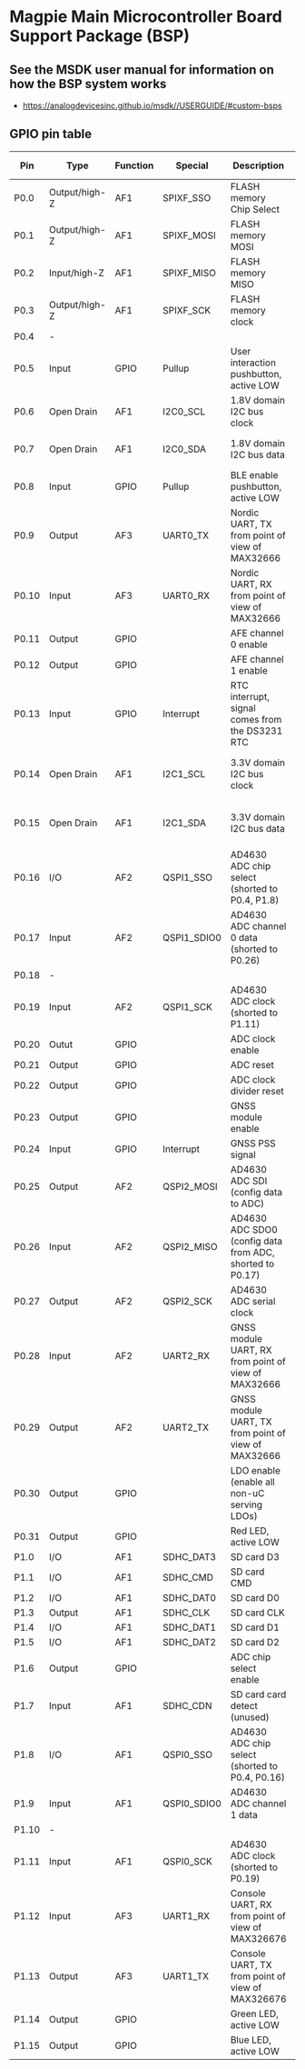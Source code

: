 # Magpie Main Microcontroller Board Support Package (BSP)

## See the MSDK user manual for information on how the BSP system works

- https://analogdevicesinc.github.io/msdk//USERGUIDE/#custom-bsps

## GPIO pin table


| Pin  | Type | Function | Special | Description | Voltage Domain | Used By |
|------|------|----------|---------|-------------|----------------|------------|
| P0.0 | Output/high-Z | AF1 | SPIXF_SSO | FLASH memory Chip Select | 3.3V | bsp_spixf, TODO |
| P0.1 | Output/high-Z | AF1 | SPIXF_MOSI | FLASH memory MOSI | 3.3V | bsp_spixf, TODO |
| P0.2 | Input/high-Z | AF1 | SPIXF_MISO | FLASH memory MISO | 3.3V | bsp_spixf, TODO |
| P0.3| Output/high-Z | AF1 | SPIXF_SCK | FLASH memory clock | 3.3V | bsp_spixf, TODO |
| P0.4 | - |  | | | |  |
| P0.5 | Input | GPIO | Pullup | User interaction pushbutton, active LOW | 3.3V | bsp_pushbutton, TODO |
| P0.6 | Open Drain | AF1 | I2C0_SCL | 1.8V domain I2C bus clock | 1.8V | bsp_i2c, afe_control, environmental_sensor, fuel_gauge |
| P0.7 | Open Drain | AF1 | I2C0_SDA | 1.8V domain I2C bus data | 1.8V |  bsp_i2c, afe_control, environmental_sensor, fuel_gauge |
| P0.8 | Input | GPIO | Pullup | BLE enable pushbutton, active LOW | 3.3V | bsp_pushbutton, TODO |
| P0.9 | Output | AF3 | UART0_TX | Nordic UART, TX from point of view of MAX32666 | 3.3V | TODO |
| P0.10 | Input |AF3 | UART0_RX | Nordic UART, RX from point of view of MAX32666 | 3.3V | TODO |
| P0.11 | Output | GPIO |  | AFE channel 0 enable | 3.3V | afe_control |
| P0.12 | Output | GPIO |  | AFE channel 1 enable | 3.3V | afe_control |
| P0.13 | Input | GPIO | Interrupt | RTC interrupt, signal comes from the DS3231 RTC | 3.3V | real_time_clock |
| P0.14 | Open Drain | AF1 | I2C1_SCL | 3.3V domain I2C bus clock | 3.3V |  bsp_i2c, afe_control, gnss_module, real_time_clock, sd_card_bank_ctl |
| P0.15 | Open Drain | AF1 | I2C1_SDA | 3.3V domain I2C bus data | 3.3V |  bsp_i2c, afe_control, gnss_module, real_time_clock, sd_card_bank_ctl |
| P0.16 | I/O | AF2 | QSPI1_SSO | AD4630 ADC chip select (shorted to P0.4, P1.8) | 1.8V | ad4630, audio_dma |
| P0.17 | Input | AF2 | QSPI1_SDIO0 | AD4630 ADC channel 0 data (shorted to P0.26) | 1.8V | ad4630, audio_dma |
| P0.18 | - |  |  |  |  |  |
| P0.19 | Input | AF2 | QSPI1_SCK | AD4630 ADC clock (shorted to P1.11) | 1.8V | ad4630, audio_dma |
| P0.20 | Outut | GPIO |  | ADC clock enable | 1.8V | ad4630 |
| P0.21 | Output | GPIO | | ADC reset | 1.8V | ad4630 |
| P0.22 | Output | GPIO |  | ADC clock divider reset | 1.8V | ad4630 |
| P0.23 | Output | GPIO |  | GNSS module enable | 3.3V | gnss_module |
| P0.24 | Input | GPIO  | Interrupt | GNSS PSS signal | 3.3V | gnss_module |
| P0.25 | Output | AF2 | QSPI2_MOSI | AD4630 ADC SDI (config data to ADC) | 1.8V | ad4630 |
| P0.26 | Input | AF2 | QSPI2_MISO | AD4630 ADC SDO0 (config data from ADC, shorted to P0.17) | 1.8V | ad4630 |
| P0.27 | Output| AF2 | QSPI2_SCK | AD4630 ADC serial clock | 1.8V | ad4630 |
| P0.28 | Input | AF2 | UART2_RX | GNSS module UART, RX from point of view of MAX32666 | 3.3V | bsp_uart, gnss_module |
| P0.29 | Output | AF2 |UART2_TX | GNSS module UART, TX from point of view of MAX32666 | 3.3V | bsp_uart, gnss_module |
| P0.30 | Output | GPIO | | LDO enable (enable all non-uC serving LDOs) | 3.3V | TODO |
| P0.31 | Output | GPIO | | Red LED, active LOW | 3.3V | bsp_status_led, TODO |
| P1.0 | I/O | AF1 | SDHC_DAT3 | SD card D3 | 3.3V | bsp_sdhc, sd_card |
| P1.1 | I/O | AF1 | SDHC_CMD | SD card CMD | 3.3V | bsp_sdhc, sd_card |
| P1.2 | I/O | AF1 | SDHC_DAT0 | SD card D0 | 3.3V | bsp_sdhc, sd_card |
| P1.3 | Output | AF1 | SDHC_CLK | SD card CLK | 3.3V | bsp_sdhc, sd_card |
| P1.4 | I/O | AF1 | SDHC_DAT1 | SD card D1 | 3.3V | bsp_sdhc, sd_card |
| P1.5 | I/O | AF1 | SDHC_DAT2 | SD card D2 | 3.3V | bsp_sdhc, sd_card |
| P1.6 | Output | GPIO |  | ADC chip select enable | 1.8V | ad4630 |
| P1.7 | Input | AF1 | SDHC_CDN | SD card card detect (unused) | 3.3V | - |
| P1.8 | I/O | AF1 | QSPI0_SSO | AD4630 ADC chip select (shorted to P0.4, P0.16) | 1.8V | ad4630, audio_dma |
| P1.9 | Input | AF1 | QSPI0_SDIO0 | AD4630 ADC channel 1 data | 1.8V | ad4630, audio_dma |
| P1.10 | - |  |  |  |  |  |
| P1.11 | Input | AF1 | QSPI0_SCK | AD4630 ADC clock (shorted to P0.19) | 1.8V | ad4630, audio_dma |
| P1.12 | Input | AF3 | UART1_RX | Console UART, RX from point of view of MAX326676 | 1.8V | bsp_uart, board |
| P1.13 | Output | AF3 | UART1_TX | Console UART, TX from point of view of MAX326676 | 1.8V | bsp_uart, board |
| P1.14 | Output | GPIO | | Green LED, active LOW | 3.3V | bsp_status_led, TODO |
| P1.15 | Output | GPIO | | Blue LED, active LOW | 3.3V | bsp_status_led, TODO |
